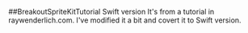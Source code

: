 ##BreakoutSpriteKitTutorial Swift version
It's from a tutorial in raywenderlich.com. I've modified it a bit and covert it to Swift version.

